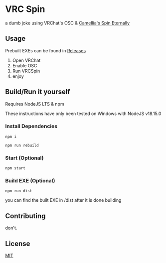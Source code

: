 # VRC Spin

a dumb joke using VRChat's OSC & [Camellia's Spin Eternally](https://youtu.be/IuRwqB9NwVQ)

## Usage

Prebuilt EXEs can be found in [Releases](https://github.com/artificialbutter/VRC-Spin/releases)

1. Open VRChat
2. Enable OSC
3. Run VRCSpin
4. enjoy

## Build/Run it yourself
Requires NodeJS LTS & npm 

These instructions have only been tested on Windows with NodeJS v18.15.0


### Install Dependencies
`` npm i ``

`` npm run rebuild ``

### Start (Optional)
`` npm start ``

### Build EXE (Optional)
`` npm run dist ``

you can find the built EXE in /dist after it is done building

## Contributing

don't. 

## License

[MIT](https://choosealicense.com/licenses/mit/)
